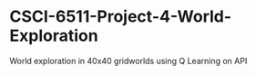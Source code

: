 # CSCI-6511-Project-4-World-Exploration

World exploration in 40x40 gridworlds using Q Learning on API